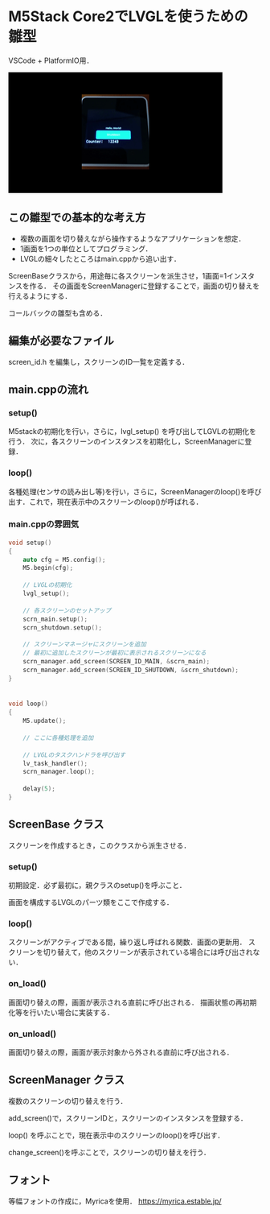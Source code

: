 # M5Stack Core2でLVGLを使うための雛型

VSCode + PlatformIO用．

![demo](demo.gif)

## この雛型での基本的な考え方

* 複数の画面を切り替えながら操作するようなアプリケーションを想定．
* 1画面を1つの単位としてプログラミング．
* LVGLの細々したところはmain.cppから追い出す．

ScreenBaseクラスから，用途毎に各スクリーンを派生させ，1画面=1インスタンスを作る．
その画面をScreenManagerに登録することで，画面の切り替えを行えるようにする．

コールバックの雛型も含める．

## 編集が必要なファイル

screen_id.h を編集し，スクリーンのID一覧を定義する．

## main.cppの流れ

### setup()
M5stackの初期化を行い，さらに，lvgl_setup() を呼び出してLGVLの初期化を行う．
次に，各スクリーンのインスタンスを初期化し，ScreenManagerに登録．

### loop()
各種処理(センサの読み出し等)を行い，さらに，ScreenManagerのloop()を呼び出す．これで，現在表示中のスクリーンのloop()が呼ばれる．

### main.cppの雰囲気

```C++
void setup() 
{
    auto cfg = M5.config();
    M5.begin(cfg);

    // LVGLの初期化
    lvgl_setup();

    // 各スクリーンのセットアップ
    scrn_main.setup();
    scrn_shutdown.setup();

    // スクリーンマネージャにスクリーンを追加
    // 最初に追加したスクリーンが最初に表示されるスクリーンになる
    scrn_manager.add_screen(SCREEN_ID_MAIN, &scrn_main);
    scrn_manager.add_screen(SCREEN_ID_SHUTDOWN, &scrn_shutdown);
}


void loop() 
{
    M5.update();

    // ここに各種処理を追加

    // LVGLのタスクハンドラを呼び出す
    lv_task_handler();
    scrn_manager.loop();

    delay(5);
}
```


## ScreenBase クラス

スクリーンを作成するとき，このクラスから派生させる．

### setup()

初期設定．必ず最初に，親クラスのsetup()を呼ぶこと．

画面を構成するLVGLのパーツ類をここで作成する．

### loop()

スクリーンがアクティブである間，繰り返し呼ばれる関数．画面の更新用．
スクリーンを切り替えて，他のスクリーンが表示されている場合には呼び出されない．

### on_load()

画面切り替えの際，画面が表示される直前に呼び出される．
描画状態の再初期化等を行いたい場合に実装する．

### on_unload()

画面切り替えの際，画面が表示対象から外される直前に呼び出される．


## ScreenManager クラス

複数のスクリーンの切り替えを行う．

add_screen()で，スクリーンIDと，スクリーンのインスタンスを登録する．

loop() を呼ぶことで，現在表示中のスクリーンのloop()を呼び出す．

change_screen()を呼ぶことで，スクリーンの切り替えを行う．

## フォント

等幅フォントの作成に，Myricaを使用．
https://myrica.estable.jp/

